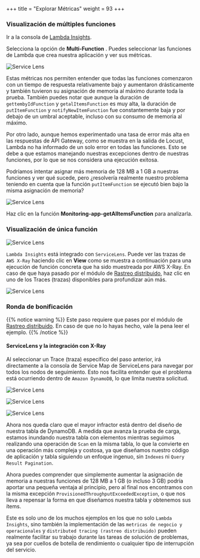 +++
title = "Explorar Métricas"
weight = 93
+++

### Visualización de múltiples funciones

Ir a la consola de [Lambda Insights](https://console.aws.amazon.com/cloudwatch/home?#lambda-insights:performance). 

Selecciona la opción de **Multi-Function** . Puedes seleccionar las funciones de Lambda que crea nuestra aplicación y ver sus métricas.

![Service Lens](/images/li_mf_1.png)

Estas métricas nos permiten entender que todas las funciones comenzaron con un tiempo de respuesta relativamente bajo y aumentaron drásticamente y también tuvieron su asignación de memoria al máximo durante toda la prueba. También puedes notar que aunque la duración de `gettembyIdFunction` y `getalItemsFunction` es muy alta, la duración de `putItemFunction` y `notifyNewItemFunction` fue constantemente baja y por debajo de un umbral aceptable, incluso con su consumo de memoria al máximo.

Por otro lado, aunque hemos experimentado una tasa de error más alta en las respuestas de API Gateway, como se muestra en la salida de Locust, Lambda no ha informado de un solo error en todas las funciones. Esto se debe a que estamos manejando nuestras excepciones dentro de nuestras funciones, por lo que se nos considera una ejecución exitosa.

Podríamos intentar asignar más memoria de 128 MB a 1 GB a nuestras funciones y ver qué sucede, pero ¿resolvería realmente nuestro problema teniendo en cuenta que la función  `putItemFunction` se ejecutó bien bajo la misma asignación de memoria?

![Service Lens](/images/li_mf_2.png)


Haz clic en la función **Monitoring-app-getAlItemsFunction** para analizarla.

### Visualización de única función

![Service Lens](/images/li_sf_1.png)

`Lambda Insights` está integrado con `ServiceLens`. Puede ver las trazas de `AWS X-Ray` haciendo clic en **View** como se muestra a continuación para una ejecución de función concreta que ha sido muestreada por AWS X-Ray. En caso de que haya pasado por el módulo de [Rastreo distribuido](../../../070_tracing), haz clic en uno de los Traces (trazas) disponibles para profundizar aún más.

![Service Lens](/images/li_sf_2.png)

### Ronda de bonificación

{{% notice warning %}}
Este paso requiere que pases por el módulo de [Rastreo distribuido](../../../070_tracing). En caso de que no lo hayas hecho, vale la pena leer el ejemplo.
{{% /notice %}}

#### ServiceLens y la integración con X-Ray

Al seleccionar un Trace (traza) específico del paso anterior, irá directamente a la consola de Service Map de ServiceLens para navegar por todos los nodos de seguimiento. Esto nos facilita entender que el problema está ocurriendo dentro de `Amazon DynamoDB`, lo que limita nuestra solicitud.

![Service Lens](/images/li_trace_1.png)

![Service Lens](/images/li_trace_2.png)

![Service Lens](/images/li_trace_3.png)

Ahora nos queda claro que el mayor infractor está dentro del diseño de nuestra tabla de DynamoDB. A medida que avanza la prueba de carga, estamos inundando nuestra tabla con elementos mientras seguimos realizando una operación de `Scan` en la misma tabla, lo que la convierte en una operación más compleja y costosa, ya que diseñamos nuestro código de aplicación y tabla siguiendo un enfoque ingenuo, sin  `Indexes` ni `Query Result Pagination`.

Ahora puedes comprender que simplemente aumentar la asignación de memoria a nuestras funciones de 128 MB a 1 GB (o incluso 3 GB) podría aportar una pequeña ventaja al principio, pero al final nos encontramos con la misma excepción `ProvisionedThroughputExceededException`, o que nos lleva a repensar la forma en que diseñamos nuestra tabla y obtenemos sus ítems.

Este es solo uno de los muchos ejemplos en los que no solo `Lambda Insights`, sino también la implementación de las `metricas de negocio y operacionales` y `distributed tracing (rastreo distribuido)` pueden realmente facilitar su trabajo durante las tareas de solución de problemas, ya sea por cuellos de botella de rendimiento o cualquier tipo de interrupción del servicio.